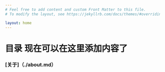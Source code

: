 ```yaml
---
# Feel free to add content and custom Front Matter to this file.
# To modify the layout, see https://jekyllrb.com/docs/themes/#overriding-theme-defaults

layout: home
---
```

# 目录 现在可以在这里添加内容了
### [关于]（./about.md）  
###

